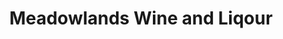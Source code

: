 ---
title: "Meadowlands Wine and Liqour"
url: /wood-ridge/meadowlands-wine-and-liqour/
shop: alcohol
---